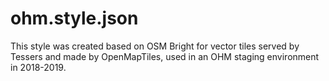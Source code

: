 # ohm.style.json

This style was created based on OSM Bright for vector tiles served by Tessers and made by OpenMapTiles, used in an OHM staging environment in 2018-2019.

